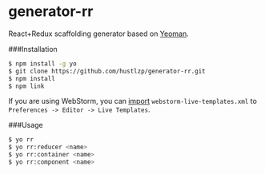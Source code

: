 # generator-rr

React+Redux scaffolding generator based on [Yeoman](http://yeoman.io).

###Installation

```sh
$ npm install -g yo
$ git clone https://github.com/hustlzp/generator-rr.git
$ npm install
$ npm link
```

If you are using WebStorm, you can [import](https://www.jetbrains.com/help/phpstorm/2016.1/sharing-live-templates.html) `webstorm-live-templates.xml` to `Preferences -> Editor -> Live Templates`.

###Usage

```sh
$ yo rr
$ yo rr:reducer <name>
$ yo rr:container <name>
$ yo rr:component <name>
```
